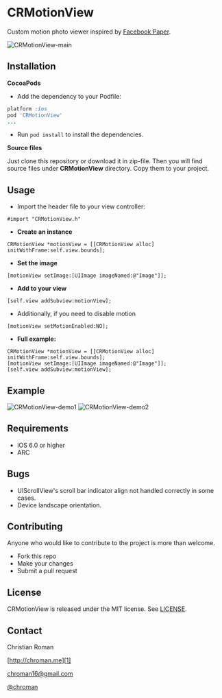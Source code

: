CRMotionView
=======================
Custom motion photo viewer inspired by [Facebook Paper][4].

![CRMotionView-main](http://chroman.me/wp-content/uploads/2014/02/main3.jpg)

Installation
-----

**CocoaPods**

* Add the dependency to your Podfile:
```ruby
platform :ios
pod 'CRMotionView'
...
```

* Run `pod install` to install the dependencies.

**Source files**

Just clone this repository or download it in zip-file. Then you will find source files under **CRMotionView** directory. Copy them to your project.

Usage
-----

* Import the header file to your view controller:
```objc
#import "CRMotionView.h"
```

* **Create an instance**
```objc
CRMotionView *motionView = [[CRMotionView alloc] initWithFrame:self.view.bounds];
```

* **Set the image**
```objc
[motionView setImage:[UIImage imageNamed:@"Image"]];
```

* **Add to your view**
```objc
[self.view addSubview:motionView];
```

* Additionally, if you need to disable motion
```objc
[motionView setMotionEnabled:NO];
```

* **Full example:**
```objc
CRMotionView *motionView = [[CRMotionView alloc] initWithFrame:self.view.bounds];
[motionView setImage:[UIImage imageNamed:@"Image"]];
[self.view addSubview:motionView];
```

Example
----------

![CRMotionView-demo1](http://chroman.me/wp-content/uploads/2014/02/demo1.gif)
![CRMotionView-demo2](http://chroman.me/wp-content/uploads/2014/02/demo2.gif)

Requirements
----------
* iOS 6.0 or higher
* ARC

Bugs
----------
* UIScrollView's scroll bar indicator align not handled correctly in some cases.
* Device landscape orientation.

Contributing
----------
Anyone who would like to contribute to the project is more than welcome.

* Fork this repo
* Make your changes
* Submit a pull request

## License
CRMotionView is released under the MIT license. See
[LICENSE](https://github.com/chroman/CRMotionView/blob/master/LICENSE).

Contact
----------

Christian Roman
  
[http://chroman.me][1]

[chroman16@gmail.com][2]

[@chroman][3] 

  [1]: http://chroman.me
  [2]: mailto:chroman16@gmail.com
  [3]: http://twitter.com/chroman
  [4]: https://itunes.apple.com/us/app/paper-stories-from-facebook/id794163692?mt=8

